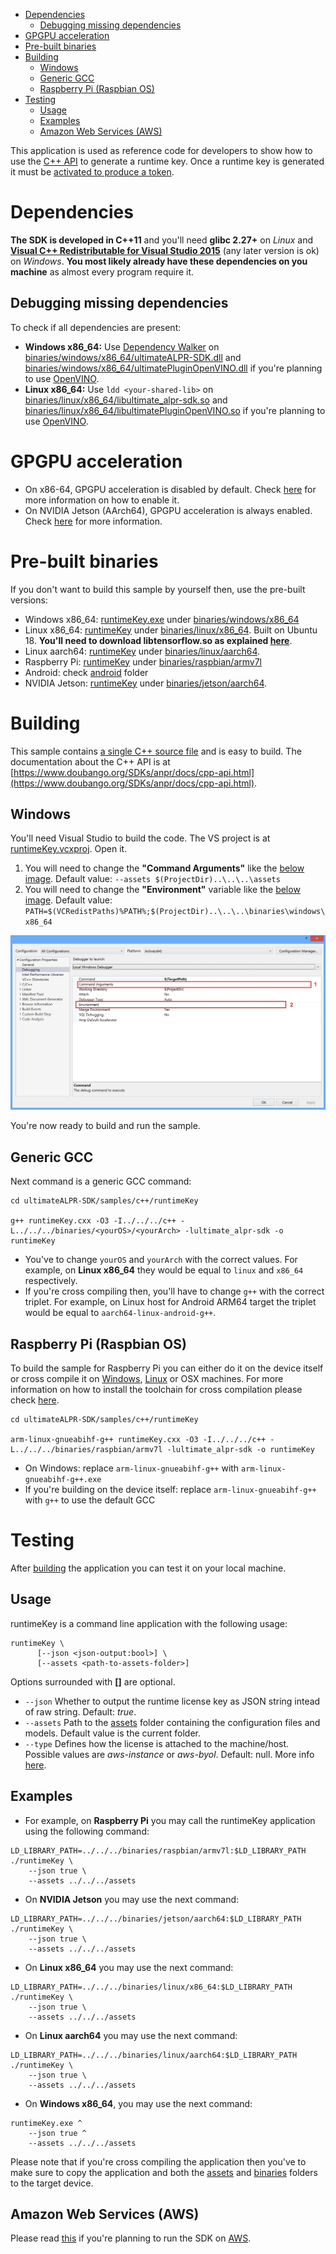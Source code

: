 - [Dependencies](#dependencies)
  - [Debugging missing dependencies](#dependencies-debugging)
- [GPGPU acceleration](#gpu-acceleration)
- [Pre-built binaries](#prebuilt)
- [Building](#building)
  - [Windows](#building-windows)
  - [Generic GCC](#building-generic-gcc)
  - [Raspberry Pi (Raspbian OS)](#building-rpi)
- [Testing](#testing)
  - [Usage](#testing-usage)
  - [Examples](#testing-examples)
  - [Amazon Web Services (AWS)](#testing-aws)


This application is used as reference code for developers to show how to use the [C++ API](https://www.doubango.org/SDKs/anpr/docs/cpp-api.html) to
generate a runtime key. Once a runtime key is generated it must be [activated to produce a token](https://www.doubango.org/SDKs/LicenseManager/docs/Activation_use_cases.html).

<a name="dependencies"></a>
# Dependencies #
**The SDK is developed in C++11** and you'll need **glibc 2.27+** on *Linux* and **[Visual C++ Redistributable for Visual Studio 2015](https://www.microsoft.com/en-us/download/details.aspx?id=48145)** (any later version is ok) on *Windows*.  **You most likely already have these dependencies on you machine** as almost every program require it.

<a name="dependencies-debugging"></a>
## Debugging missing dependencies ##
To check if all dependencies are present:
- **Windows x86_64:** Use [Dependency Walker](https://www.dependencywalker.com/) on [binaries/windows/x86_64/ultimateALPR-SDK.dll](../../../binaries/windows/x86_64/ultimateALPR-SDK.dll) and [binaries/windows/x86_64/ultimatePluginOpenVINO.dll](../../../binaries/windows/x86_64/ultimatePluginOpenVINO.dll) if you're planning to use [OpenVINO](https://docs.openvinotoolkit.org/).
- **Linux x86_64:** Use `ldd <your-shared-lib>` on [binaries/linux/x86_64/libultimate_alpr-sdk.so](../../../binaries/linux/x86_64/libultimate_alpr-sdk.so) and [binaries/linux/x86_64/libultimatePluginOpenVINO.so](../../../binaries/linux/x86_64/libultimatePluginOpenVINO.so) if you're planning to use [OpenVINO](https://docs.openvinotoolkit.org/).

<a name="gpu-acceleration"></a>
# GPGPU acceleration #
- On x86-64, GPGPU acceleration is disabled by default. Check [here](../README.md#gpu-acceleration) for more information on how to enable it.
- On NVIDIA Jetson (AArch64), GPGPU acceleration is always enabled. Check [here](../../../Jetson.md) for more information.

<a name="prebuilt"></a>
# Pre-built binaries #

If you don't want to build this sample by yourself then, use the pre-built versions:
 - Windows x86_64: [runtimeKey.exe](../../../binaries/windows/x86_64/runtimeKey.exe) under [binaries/windows/x86_64](../../../binaries/windows/x86_64)
 - Linux x86_64: [runtimeKey](../../../binaries/linux/x86_64/runtimeKey) under [binaries/linux/x86_64](../../../binaries/linux/x86_64). Built on Ubuntu 18. **You'll need to download libtensorflow.so as explained [here](../README.md#gpu-acceleration-tensorflow-linux)**.
 - Linux aarch64: [runtimeKey](../../../binaries/linux/aarch64/runtimeKey) under [binaries/linux/aarch64](../../../binaries/linux/aarch64).
 - Raspberry Pi: [runtimeKey](../../../binaries/raspbian/armv7l/runtimeKey) under [binaries/raspbian/armv7l](../../../binaries/raspbian/armv7l)
 - Android: check [android](../../android) folder
 - NVIDIA Jetson: [runtimeKey](../../../binaries/jetson/aarch64/runtimeKey) under [binaries/jetson/aarch64](../../../binaries/jetson/aarch64).

<a name="building"></a>
# Building #

This sample contains [a single C++ source file](runtimeKey.cxx) and is easy to build. The documentation about the C++ API is at [https://www.doubango.org/SDKs/anpr/docs/cpp-api.html](https://www.doubango.org/SDKs/anpr/docs/cpp-api.html).

<a name="building-windows"></a>
## Windows ##
You'll need Visual Studio to build the code. The VS project is at [runtimeKey.vcxproj](runtimeKey.vcxproj). Open it.
 1. You will need to change the **"Command Arguments"** like the [below image](../../../VC++_config.jpg). Default value: `--assets $(ProjectDir)..\..\..\assets`
 2. You will need to change the **"Environment"** variable like the [below image](../../../VC++_config.jpg). Default value: `PATH=$(VCRedistPaths)%PATH%;$(ProjectDir)..\..\..\binaries\windows\x86_64`
 
![VC++ config](../../../VCpp_config.jpg)
 
You're now ready to build and run the sample.

<a name="building-generic-gcc"></a>
## Generic GCC ##
Next command is a generic GCC command:
```
cd ultimateALPR-SDK/samples/c++/runtimeKey

g++ runtimeKey.cxx -O3 -I../../../c++ -L../../../binaries/<yourOS>/<yourArch> -lultimate_alpr-sdk -o runtimeKey
```
- You've to change `yourOS` and  `yourArch` with the correct values. For example, on **Linux x86_64** they would be equal to `linux` and `x86_64` respectively.
- If you're cross compiling then, you'll have to change `g++` with the correct triplet. For example, on Linux host for Android ARM64 target the triplet would be equal to `aarch64-linux-android-g++`.

<a name="building-rpi"></a>
## Raspberry Pi (Raspbian OS) ##

To build the sample for Raspberry Pi you can either do it on the device itself or cross compile it on [Windows](../#cross-compilation-rpi-install-windows), [Linux](../#cross-compilation-rpi-install-ubuntu) or OSX machines. 
For more information on how to install the toolchain for cross compilation please check [here](../README.md#cross-compilation-rpi).

```
cd ultimateALPR-SDK/samples/c++/runtimeKey

arm-linux-gnueabihf-g++ runtimeKey.cxx -O3 -I../../../c++ -L../../../binaries/raspbian/armv7l -lultimate_alpr-sdk -o runtimeKey
```
- On Windows: replace `arm-linux-gnueabihf-g++` with `arm-linux-gnueabihf-g++.exe`
- If you're building on the device itself: replace `arm-linux-gnueabihf-g++` with `g++` to use the default GCC

<a name="testing"></a>
# Testing #
After [building](#building) the application you can test it on your local machine.

<a name="testing-usage"></a>
## Usage ##

runtimeKey is a command line application with the following usage:
```
runtimeKey \
      [--json <json-output:bool>] \
      [--assets <path-to-assets-folder>]
```
Options surrounded with **[]** are optional.
- `--json` Whether to output the runtime license key as JSON string intead of raw string. Default: *true*.
- `--assets` Path to the [assets](../../../assets) folder containing the configuration files and models. Default value is the current folder.
- `--type` Defines how the license is attached to the machine/host. Possible values are *aws-instance* or *aws-byol*. Default: null. More info [here](../../../AWS.md).

<a name="testing-examples"></a>
## Examples ##

- For example, on **Raspberry Pi** you may call the runtimeKey application using the following command:
```
LD_LIBRARY_PATH=../../../binaries/raspbian/armv7l:$LD_LIBRARY_PATH ./runtimeKey \
    --json true \
    --assets ../../../assets
```
- On **NVIDIA Jetson** you may use the next command:
```
LD_LIBRARY_PATH=../../../binaries/jetson/aarch64:$LD_LIBRARY_PATH ./runtimeKey \
    --json true \
    --assets ../../../assets
```
- On **Linux x86_64** you may use the next command:
```
LD_LIBRARY_PATH=../../../binaries/linux/x86_64:$LD_LIBRARY_PATH ./runtimeKey \
    --json true \
    --assets ../../../assets
```
- On **Linux aarch64** you may use the next command:
```
LD_LIBRARY_PATH=../../../binaries/linux/aarch64:$LD_LIBRARY_PATH ./runtimeKey \
    --json true \
    --assets ../../../assets
```
- On **Windows x86_64**, you may use the next command:
```
runtimeKey.exe ^
    --json true ^
    --assets ../../../assets
```

Please note that if you're cross compiling the application then you've to make sure to copy the application and both the [assets](../../../assets) and [binaries](../../../binaries) folders to the target device.

<a name="testing-aws"></a>
## Amazon Web Services (AWS) ##
Please read [this](../../../AWS.md) if you're planning to run the SDK on [AWS](https://aws.amazon.com/). 

